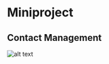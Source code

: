 # Miniproject

## Contact Management
![alt text](https://www.erp-information.com/wp-content/uploads/2015/02/Contact-manager.jpg)